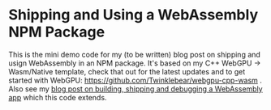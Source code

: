 # Shipping and Using a WebAssembly NPM Package

This is the mini demo code for my (to be written) blog post
on shipping and usign WebAssembly in an NPM package.
It's based on my C++ WebGPU -> Wasm/Native
template, check that out for the latest updates and to get
started with WebGPU: https://github.com/Twinklebear/webgpu-cpp-wasm .
Also see my [blog post on building, shipping and debugging
a WebAssembly app](https://www.willusher.io/blog/build-ship-debug-wasm/)
which this code extends.
